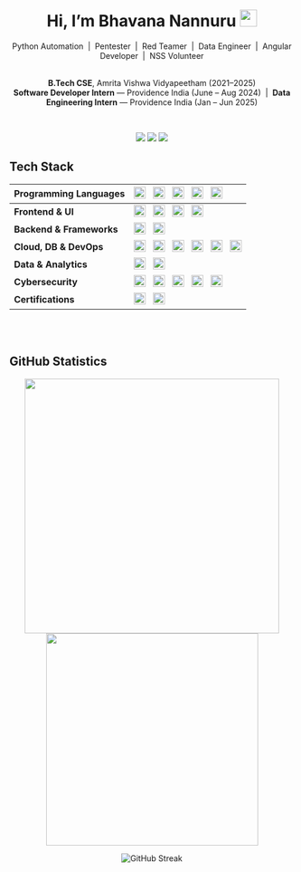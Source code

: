 <h1 align="center">Hi, I’m Bhavana Nannuru <img src="https://raw.githubusercontent.com/MartinHeinz/MartinHeinz/master/wave.gif" width="30px"> </h1>
<div align="center">
Python Automation &nbsp;|&nbsp;
Pentester &nbsp;|&nbsp;
Red Teamer &nbsp;|&nbsp;
Data Engineer &nbsp;|&nbsp;
Angular Developer &nbsp;|&nbsp;
NSS Volunteer
  <br>
  <br>
  
  <strong>B.Tech CSE</strong>, Amrita Vishwa Vidyapeetham (2021–2025) <br>
  <strong>Software Developer Intern</strong> — Providence India (June – Aug 2024) &nbsp;|&nbsp;
  <strong>Data Engineering Intern</strong> — Providence India (Jan – Jun 2025)
</div>
<br>



<p align="center">
  <a href="https://www.linkedin.com/in/bhavana-n21411/"><img src="https://img.shields.io/badge/LinkedIn-blue?logo=linkedin&logoColor=white" /></a>
  <a href="mailto:bhavananannuru@gmail.com"><img src="https://img.shields.io/badge/Gmail-red?logo=gmail&logoColor=white" /></a>
  <a href="https://tryhackme.com/p/bhavananaidu18"><img src="https://img.shields.io/badge/TryHackMe-000000?logo=tryhackme&logoColor=white" /></a>
</p>




##  Tech Stack


<div align="center">
  
| <strong>Programming Languages</strong>     | <img src="https://img.shields.io/badge/Python-3670A0?style=flat&logo=python&logoColor=ffdd54" height="21"/> &nbsp; <img src="https://img.shields.io/badge/C-00599C?style=flat&logo=c&logoColor=white" height="21"/> &nbsp; <img src="https://img.shields.io/badge/C++-00599C?style=flat&logo=cplusplus&logoColor=white" height="21"/> &nbsp; <img src="https://img.shields.io/badge/Java-ED8B00?style=flat&logo=java&logoColor=white" height="21"/> &nbsp; <img src="https://img.shields.io/badge/TypeScript-007ACC?style=flat&logo=typescript&logoColor=white" height="21"/> |
|:--|:--|
| <strong>Frontend & UI</strong>              | <img src="https://img.shields.io/badge/HTML5-E34F26?style=flat&logo=html5&logoColor=white" height="21"/> &nbsp; <img src="https://img.shields.io/badge/CSS3-1572B6?style=flat&logo=css3&logoColor=white" height="21"/> &nbsp; <img src="https://img.shields.io/badge/Angular-DD0031?style=flat&logo=angular&logoColor=white" height="21"/> &nbsp; <img src="https://img.shields.io/badge/Bootstrap-563D7C?style=flat&logo=bootstrap&logoColor=white" height="21"/> |
| <strong>Backend & Frameworks</strong>        | <img src="https://img.shields.io/badge/Flask-000000?style=flat&logo=flask&logoColor=white" height="21"/> &nbsp; <img src="https://img.shields.io/badge/Django-092E20?style=flat&logo=django&logoColor=white" height="21"/> |
| <strong>Cloud, DB & DevOps</strong>         | <img src="https://img.shields.io/badge/MySQL-4479A1?style=flat&logo=mysql&logoColor=white" height="21"/> &nbsp; <img src="https://img.shields.io/badge/SQL%20Server-CC2927?style=flat&logo=microsoftsqlserver&logoColor=white" height="21"/> &nbsp; <img src="https://img.shields.io/badge/Snowflake-56B9EB?style=flat&logo=snowflake&logoColor=white" height="21"/> &nbsp; <img src="https://img.shields.io/badge/Git-F05032?style=flat&logo=git&logoColor=white" height="21"/> &nbsp; <img src="https://img.shields.io/badge/Azure-0078D4?style=flat&logo=microsoftazure&logoColor=white" height="21"/> &nbsp; <img src="https://img.shields.io/badge/Jenkins-D24939?style=flat&logo=jenkins&logoColor=white" height="21"/> |
| <strong>Data & Analytics</strong>           | <img src="https://img.shields.io/badge/Power%20BI-F2C811?style=flat&logo=powerbi&logoColor=black" height="21"/> &nbsp; <img src="https://img.shields.io/badge/Microsoft%20Excel-217346?style=flat&logo=microsoftexcel&logoColor=white" height="21"/> |
| <strong>Cybersecurity</strong>  | <img src="https://img.shields.io/badge/Linux%20Fundamentals-000000?style=flat&logo=linux&logoColor=white" height="21"/> &nbsp; <img src="https://img.shields.io/badge/Cryptography%20Basics-2E8B57?style=flat&logo=gnupg&logoColor=white" height="21"/> &nbsp; <img src="https://img.shields.io/badge/Networking%20Basics-4169E1?style=flat&logo=cisco&logoColor=white" height="21"/> &nbsp; <img src="https://img.shields.io/badge/Pentesting%20Fundamentals-B22222?style=flat&logo=protonvpn&logoColor=white" height="21"/> &nbsp; <img src="https://img.shields.io/badge/Threat%20Intel%20Basics-8B008B?style=flat&logo=bookstack&logoColor=white" height="21"/> |
| <strong>Certifications</strong>             | <a href="https://www.coursera.org/account/accomplishments/specialization/YOPB1CFOR263" target="_blank"><img src="https://img.shields.io/badge/Google%20Cybersecurity-4285F4?style=flat&logo=google&logoColor=white" height="21"/></a> &nbsp; <a href="https://www.coursera.org/account/accomplishments/verify/R3XCXHXRDJ7C" target="_blank"><img src="https://img.shields.io/badge/Google%20AI%20Essentials-34A853?style=flat&logo=google&logoColor=white" height="21"/></a> |


</div>

<br><br>

##  GitHub Statistics

<div align="center">

  <!-- GitHub Stats -->
  <img src="https://github-readme-stats.vercel.app/api?username=BhavanaNannuru&show_icons=true&count_private=true&hide_border=true&theme=tokyonight&rank_icon=percentile&bg_color=00000000" width="450"/>
  <!-- Top Languages -->
  <img src="https://github-readme-stats.vercel.app/api/top-langs/?username=BhavanaNannuru&layout=compact&langs_count=8&hide_border=true&theme=tokyonight&bg_color=00000000" width="375"/>
  
![GitHub Streak](https://streak-stats.demolab.com?user=BhavanaNannuru&theme=tokyonight&hide_border=true&background=00000000)


  
</div>

